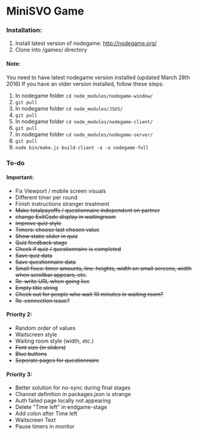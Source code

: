 # MiniSVO Game

### Installation:
1. Install latest version of nodegame: http://nodegame.org/
2. Clone into /games/ directory

#### Note:
You need to have latest nodegame version installed (updated March 28th 2016)
If you have an older version installed, follow these steps:

1. In nodegame folder `cd node_modules/nodegame-window/`
2. `git pull`
3. In nodegame folder `cd node_modules/JSUS/`
4. `git pull`
5. In nodegame folder `cd node_modules/nodegame-client/`
6. `git pull`
7. In nodegame folder `cd node_modules/nodegame-server/`
8. `git pull`
9. `node bin/make.js build-client -a -o nodegame-full`


### To-do

#### Important:
- Fix Viewport / mobile screen visuals
- Different timer per round
- Finish instructions stranger treatment
- ~~Make totalpayoffs / questionnaire independent on partner~~
- ~~change ExitCode display in waitingroom~~
- ~~Improve quiz style~~
- ~~Timers: choose last chosen value~~
- ~~Show static slider in quiz~~
- ~~Quiz feedback stage~~
- ~~Check if quiz / questionnaire is completed~~
- ~~Save quiz data~~
- ~~Save questionnaire data~~
- ~~Small fixes: timer amounts, line-heights, width on small screens, width when scrollbar appears, etc.~~
- ~~Re-write URL when going live~~
- ~~Empty title string~~
- ~~Check out for people who wait 10 minutes in waiting room?~~ 
- ~~Re-connection issue?~~


#### Priority 2:
- Random order of values
- Waitscreen style
- Waiting room style (width, etc.)
- ~~Font size (in sliders)~~
- ~~Blue buttons~~
- ~~Seperate pages for questionnaire~~


#### Priority 3:
- Better solution for no-sync during final stages
- Channel definition in packages.json is strange
- Auth failed page locally not appearing
- Delete "Time left" in endgame-stage
- Add colon after Time left
- Waitscreen Text
- Pause timers in monitor
